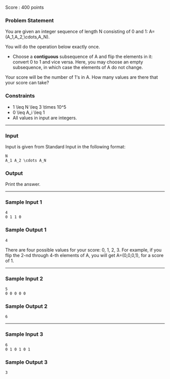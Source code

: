 Score : 400 points

### Problem Statement

You are given an integer sequence of length N consisting of 0 and 1: A=(A\_1,A\_2,\cdots,A\_N).

You will do the operation below exactly once.

* Choose a **contiguous** subsequence of A and flip the elements in it: convert 0 to 1 and vice versa.
  Here, you may choose an empty subsequence, in which case the elements of A do not change.

Your score will be the number of 1's in A.
How many values are there that your score can take?

### Constraints

* 1 \leq N \leq 3 \times 10^5
* 0 \leq A\_i \leq 1
* All values in input are integers.

---

### Input

Input is given from Standard Input in the following format:

```
N
A_1 A_2 \cdots A_N
```

### Output

Print the answer.

---

### Sample Input 1

```
4
0 1 1 0
```

### Sample Output 1

```
4
```

There are four possible values for your score: 0, 1, 2, 3.
For example, if you flip the 2-nd through 4-th elements of A, you will get A=(0,0,0,1), for a score of 1.

---

### Sample Input 2

```
5
0 0 0 0 0
```

### Sample Output 2

```
6
```

---

### Sample Input 3

```
6
0 1 0 1 0 1
```

### Sample Output 3

```
3
```